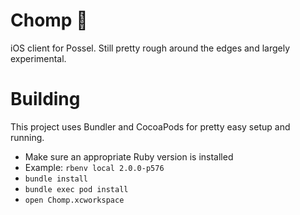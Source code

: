 Chomp 💬
=====

iOS client for Possel. Still pretty rough around the edges and largely experimental.

# Building

This project uses Bundler and CocoaPods for pretty easy setup and running.

* Make sure an appropriate Ruby version is installed
 * Example: `rbenv local 2.0.0-p576`
* `bundle install`
* `bundle exec pod install`
* `open Chomp.xcworkspace`

